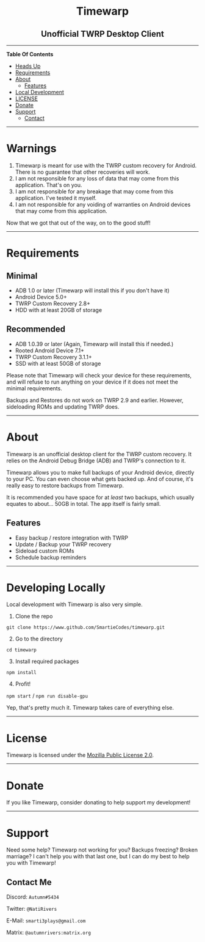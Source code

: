 <h1 align="center">Timewarp</h1>
<h2 align="center">Unofficial TWRP Desktop Client</h2>

---
**Table Of Contents**

* [Heads Up](#warnings)
* [Requirements](#requirements)
* [About](#about)
    * [Features](#features)
* [Local Development](#developing-locally)
* [LICENSE](#license)
* [Donate](#donate)
* [Support](#support)
    * [Contact](#contact-me)
---

# Warnings
1. Timewarp is meant for use with the TWRP custom recovery for Android. There is no guarantee that other recoveries will work.
2. I am not responsible for any loss of data that may come from this application. That's on you.
3. I am not responsible for any breakage that may come from this application. I've tested it myself.
4. I am not responsible for any voiding of warranties on Android devices that may come from this application.

Now that we got that out of the way, on to the good stuff!

---

# Requirements
## Minimal
* ADB 1.0 or later (Timewarp will install this if you don't have it)
* Android Device 5.0+
* TWRP Custom Recovery 2.8+
* HDD with at least 20GB of storage

## Recommended
* ADB 1.0.39 or later (Again, Timewarp will install this if needed.)
* Rooted Android Device 7.1+
* TWRP Custom Recovery 3.1.1+
* SSD with at least 50GB of storage

Please note that Timewarp will check your device for these requirements, and will refuse to run anything on your device if it does not meet the minimal requirements.

Backups and Restores do not work on TWRP 2.9 and earlier. However, sideloading ROMs and updating TWRP does.

---

# About
Timewarp is an unofficial desktop client for the TWRP custom recovery. It relies on the Android Debug Bridge (ADB) and TWRP's connection to it.

Timewarp allows you to make full backups of your Android device, directly to your PC. You can even choose what gets backed up. And of course, it's really easy to restore backups from Timewarp.

It is recommended you have space for at *least* two backups, which usually equates to about... 50GB in total. The app itself is fairly small.

## Features
* Easy backup / restore integration with TWRP
* Update / Backup your TWRP recovery
* Sideload custom ROMs
* Schedule backup reminders

---

# Developing Locally
Local development with Timewarp is also very simple.

1. Clone the repo

`git clone https://www.github.com/SmartieCodes/timewarp.git`

2. Go to the directory

`cd timewarp`

3. Install required packages

`npm install`

4. Profit!

`npm start` / `npm run disable-gpu`

Yep, that's pretty much it. Timewarp takes care of everything else.

---

# License

Timewarp is licensed under the [Mozilla Public License 2.0](https://www.mozilla.org/en-US/MPL/2.0/).

---

# Donate

If you like Timewarp, consider donating to help support my development!

---

# Support

Need some help? Timewarp not working for you? Backups freezing? Broken marriage? I can't help you with that last one, but I can do my best to help you with Timewarp!

## Contact Me

Discord: `Autumn#5434`

Twitter: `@NatiRivers`

E-Mail: `smarti3plays@gmail.com`

Matrix: `@autumnrivers:matrix.org`